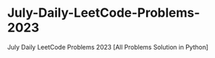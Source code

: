 # July-Daily-LeetCode-Problems-2023
July Daily LeetCode Problems 2023 [All Problems Solution in Python]
